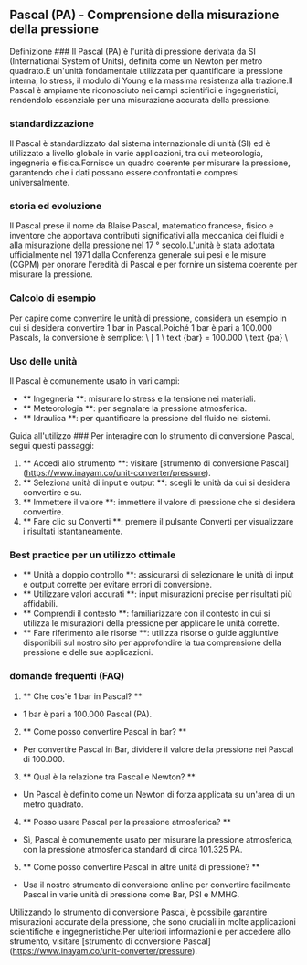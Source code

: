 ## Pascal (PA) - Comprensione della misurazione della pressione

Definizione ###
Il Pascal (PA) è l'unità di pressione derivata da SI (International System of Units), definita come un Newton per metro quadrato.È un'unità fondamentale utilizzata per quantificare la pressione interna, lo stress, il modulo di Young e la massima resistenza alla trazione.Il Pascal è ampiamente riconosciuto nei campi scientifici e ingegneristici, rendendolo essenziale per una misurazione accurata della pressione.

### standardizzazione
Il Pascal è standardizzato dal sistema internazionale di unità (SI) ed è utilizzato a livello globale in varie applicazioni, tra cui meteorologia, ingegneria e fisica.Fornisce un quadro coerente per misurare la pressione, garantendo che i dati possano essere confrontati e compresi universalmente.

### storia ed evoluzione
Il Pascal prese il nome da Blaise Pascal, matematico francese, fisico e inventore che apportava contributi significativi alla meccanica dei fluidi e alla misurazione della pressione nel 17 ° secolo.L'unità è stata adottata ufficialmente nel 1971 dalla Conferenza generale sui pesi e le misure (CGPM) per onorare l'eredità di Pascal e per fornire un sistema coerente per misurare la pressione.

### Calcolo di esempio
Per capire come convertire le unità di pressione, considera un esempio in cui si desidera convertire 1 bar in Pascal.Poiché 1 bar è pari a 100.000 Pascals, la conversione è semplice:
\ [
1 \ text {bar} = 100.000 \ text {pa}
\

### Uso delle unità
Il Pascal è comunemente usato in vari campi:
- ** Ingegneria **: misurare lo stress e la tensione nei materiali.
- ** Meteorologia **: per segnalare la pressione atmosferica.
- ** Idraulica **: per quantificare la pressione del fluido nei sistemi.

Guida all'utilizzo ###
Per interagire con lo strumento di conversione Pascal, segui questi passaggi:
1. ** Accedi allo strumento **: visitare [strumento di conversione Pascal] (https://www.inayam.co/unit-converter/pressure).
2. ** Seleziona unità di input e output **: scegli le unità da cui si desidera convertire e su.
3. ** Immettere il valore **: immettere il valore di pressione che si desidera convertire.
4. ** Fare clic su Converti **: premere il pulsante Converti per visualizzare i risultati istantaneamente.

### Best practice per un utilizzo ottimale
- ** Unità a doppio controllo **: assicurarsi di selezionare le unità di input e output corrette per evitare errori di conversione.
- ** Utilizzare valori accurati **: input misurazioni precise per risultati più affidabili.
- ** Comprendi il contesto **: familiarizzare con il contesto in cui si utilizza le misurazioni della pressione per applicare le unità corrette.
- ** Fare riferimento alle risorse **: utilizza risorse o guide aggiuntive disponibili sul nostro sito per approfondire la tua comprensione della pressione e delle sue applicazioni.

### domande frequenti (FAQ)

1. ** Che cos'è 1 bar in Pascal? **
- 1 bar è pari a 100.000 Pascal (PA).

2. ** Come posso convertire Pascal in bar? **
- Per convertire Pascal in Bar, dividere il valore della pressione nei Pascal di 100.000.

3. ** Qual è la relazione tra Pascal e Newton? **
- Un Pascal è definito come un Newton di forza applicata su un'area di un metro quadrato.

4. ** Posso usare Pascal per la pressione atmosferica? **
- Sì, Pascal è comunemente usato per misurare la pressione atmosferica, con la pressione atmosferica standard di circa 101.325 PA.

5. ** Come posso convertire Pascal in altre unità di pressione? **
- Usa il nostro strumento di conversione online per convertire facilmente Pascal in varie unità di pressione come Bar, PSI e MMHG.

Utilizzando lo strumento di conversione Pascal, è possibile garantire misurazioni accurate della pressione, che sono cruciali in molte applicazioni scientifiche e ingegneristiche.Per ulteriori informazioni e per accedere allo strumento, visitare [strumento di conversione Pascal] (https://www.inayam.co/unit-converter/pressure).